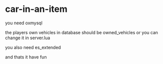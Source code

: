 # car-in-an-item

you need oxmysql

the players own vehicles in database should be owned_vehicles or you can change it in server.lua

you also need es_extended

and thats it have fun
